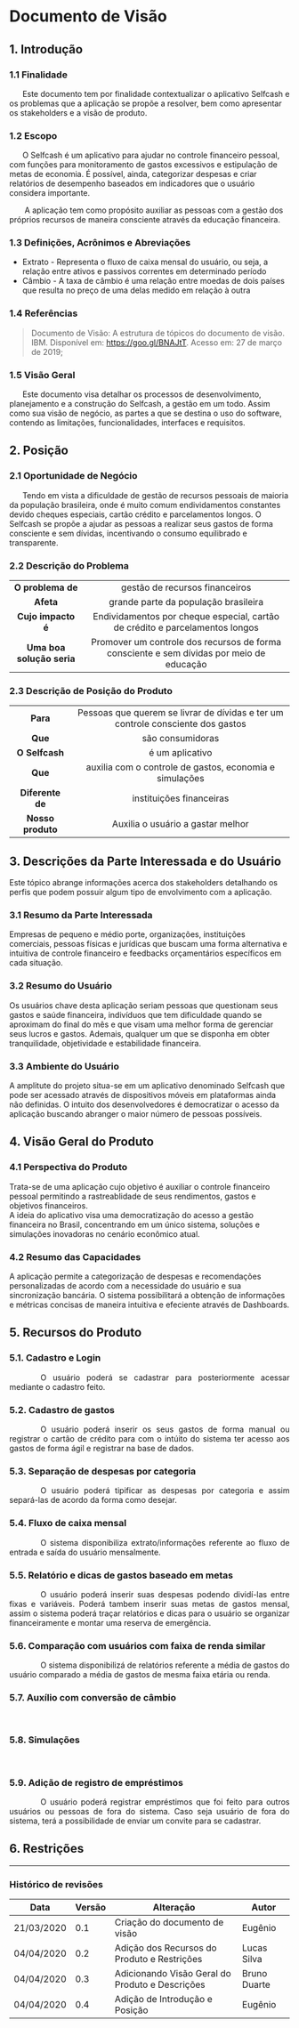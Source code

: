 # Documento de Visão

## **1. Introdução**

### 1.1 Finalidade
  &nbsp;&nbsp;&nbsp;&nbsp;&nbsp;&nbsp;Este documento tem por finalidade contextualizar o aplicativo Selfcash e os problemas que a aplicação se propõe a resolver, bem como apresentar os stakeholders e a visão de produto.

### 1.2 Escopo
&nbsp;&nbsp;&nbsp;&nbsp;&nbsp;&nbsp;O Selfcash é um aplicativo para ajudar no controle financeiro pessoal, com funções para monitoramento de gastos excessivos e estipulação de metas de economia. É possível, ainda, categorizar despesas e criar relatórios de desempenho baseados em indicadores que o usuário considera importante.

&nbsp;&nbsp;&nbsp;&nbsp;&nbsp;&nbsp; A aplicação tem como propósito auxiliar as pessoas com a gestão dos próprios recursos de maneira consciente através da educação financeira.

### 1.3 Definições, Acrônimos e Abreviações

 * Extrato - Representa o fluxo de caixa mensal do usuário, ou seja, a relação entre ativos e passivos correntes em determinado período
 * Câmbio - A taxa de câmbio é uma relação entre moedas de dois países que resulta no preço de uma delas medido em relação à outra

### 1.4 Referências

>Documento de Visão: A estrutura de tópicos do documento de visão. IBM. Disponível em: <a href='https://goo.gl/BNAJtT'><https://goo.gl/BNAJtT></a>. Acesso em: 27 de março de 2019;


### 1.5 Visão Geral
&nbsp;&nbsp;&nbsp;&nbsp;&nbsp;&nbsp;Este documento visa detalhar os processos de desenvolvimento, planejamento e a construção do Selfcash, a gestão em um todo. Assim como sua visão de negócio, as partes a que se destina o uso do software, contendo as limitações, funcionalidades, interfaces e requisitos.

## **2. Posição**

### 2.1 Oportunidade de Negócio
&nbsp;&nbsp;&nbsp;&nbsp;&nbsp;&nbsp;Tendo em vista a dificuldade de gestão de recursos pessoais de maioria da população brasileira, onde é muito comum endividamentos constantes devido cheques especiais, cartão crédito e parcelamentos longos. O Selfcash se propõe a ajudar as pessoas a realizar seus gastos de forma consciente e sem dívidas, incentivando o consumo equilibrado e transparente.

### 2.2 Descrição do Problema

| | |
| :---: | :---: |
| **O problema de** | gestão de recursos financeiros |
| **Afeta** | grande parte da população brasileira |
| **Cujo impacto é** | Endividamentos por cheque especial, cartão de crédito e parcelamentos longos  |
| **Uma boa solução seria** | Promover um controle dos recursos de forma consciente e sem dívidas por meio de educação |

### 2.3 Descrição de Posição do Produto

| | |
| :---: | :---: |
| **Para** | Pessoas que querem se livrar de dívidas e ter um controle consciente dos gastos |
| **Que** | são consumidoras |
| **O Selfcash** | é um aplicativo|
| **Que** | auxilia com o controle de gastos, economia e simulações |
| **Diferente de** | instituições financeiras |
| **Nosso produto** | Auxilia o usuário a gastar melhor |

## 3. Descrições da Parte Interessada e do Usuário
Este tópico abrange informações acerca dos stakeholders detalhando os perfis que podem possuir algum tipo de envolvimento com a aplicação.

### 3.1 Resumo da Parte Interessada
Empresas de pequeno e médio porte, organizações, instituições comerciais, pessoas físicas e jurídicas que buscam uma forma alternativa e intuitiva de controle financeiro e feedbacks orçamentários específicos em cada situação.

### 3.2 Resumo do Usuário
Os usuários chave desta aplicação seriam pessoas que questionam seus gastos e saúde financeira, indivíduos que tem dificuldade quando se aproximam do final do mês e  que visam uma melhor forma de gerenciar seus lucros e gastos. Ademais, qualquer um que se disponha em obter tranquilidade, objetividade e estabilidade financeira.   

### 3.3 Ambiente do Usuário 
A amplitute do projeto situa-se em um aplicativo denominado Selfcash que pode ser acessado através de dispositivos móveis em plataformas ainda não definidas. O intuito dos desenvolvedores é democratizar o acesso da aplicação buscando abranger o maior número de pessoas possíveis. 

## 4. Visão Geral do Produto

### 4.1 Perspectiva do Produto
Trata-se de uma aplicação cujo objetivo é auxiliar o controle financeiro pessoal permitindo a rastreablidade de seus rendimentos, gastos e objetivos financeiros.<br>
A ideia do aplicativo visa uma democratização do acesso a gestão financeira no Brasil, concentrando em um único sistema, soluções e simulações inovadoras no cenário econômico atual. 

### 4.2 Resumo das Capacidades
A aplicação permite a categorização de despesas e recomendações personalizadas de acordo com a necessidade do usuário e sua sincronização bancária. O sistema possibilitará a obtenção de informações e métricas concisas de maneira intuitiva e efeciente através de Dashboards. 

## **5. Recursos do Produto**

### 5.1. Cadastro e Login
<p style="text-align:justify">&emsp;&emsp;&emsp;&emsp;O usuário poderá se cadastrar para posteriormente acessar mediante o cadastro feito.</p>

### 5.2. Cadastro de gastos
<p style="text-align:justify">&emsp;&emsp;&emsp;&emsp;O usuário poderá inserir os seus gastos de forma manual ou registrar o cartão de crédito para com o intúito do sistema ter acesso aos gastos de forma ágil e registrar na base de dados.</p>

### 5.3. Separação de despesas por categoria
<p style="text-align:justify">&emsp;&emsp;&emsp;&emsp;O usuário poderá tipificar as despesas por categoria e assim separá-las de acordo da forma como desejar.</p>

### 5.4. Fluxo de caixa mensal

<p style="text-align:justify">&emsp;&emsp;&emsp;&emsp;O sistema disponibiliza extrato/informações referente ao fluxo de entrada e saída do usuário mensalmente.</p>

### 5.5. Relatório e dicas de gastos baseado em metas
<p style="text-align:justify">&emsp;&emsp;&emsp;&emsp;O usuário poderá inserir suas despesas podendo dividí-las entre fixas e variáveis. Poderá tambem inserir suas metas de gastos mensal, assim o sistema poderá traçar relatórios e dicas para o usuário se organizar financeiramente e montar uma reserva de emergência.</p>

### 5.6. Comparação com usuários com faixa de renda similar
<p style="text-align:justify">&emsp;&emsp;&emsp;&emsp;O sistema disponibilizá de relatórios referente a média de gastos do usuário comparado a média de gastos de mesma faixa etária ou renda.</p>

### 5.7. Auxílio com conversão de câmbio
<p style="text-align:justify">&emsp;&emsp;&emsp;&emsp; </p>

### 5.8. Simulações 
<p style="text-align:justify">&emsp;&emsp;&emsp;&emsp; </p>

### 5.9. Adição de registro de empréstimos 
<p style="text-align:justify">&emsp;&emsp;&emsp;&emsp;O usuário poderá registrar empréstimos que foi feito para outros usuários ou pessoas de fora do sistema. Caso seja usuário de fora do sistema, terá a possibilidade de enviar um convite para se cadastrar.</p>


## 6. Restrições



***

### Histórico de revisões
|Data|Versão|Alteração|Autor|
|----|------|---------|-----|
| 21/03/2020 | 0.1 | Criação do documento de visão | Eugênio | 
| 04/04/2020 | 0.2 | Adição dos Recursos do Produto e Restrições | Lucas Silva |
| 04/04/2020 | 0.3 | Adicionando Visão Geral do Produto e Descrições | Bruno Duarte |
| 04/04/2020 | 0.4 | Adição de Introdução e Posição | Eugênio |
